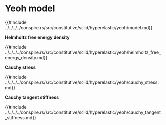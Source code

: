 # Yeoh model

{{#include ../../../../conspire.rs/src/constitutive/solid/hyperelastic/yeoh/model.md}}

**Helmholtz free energy density**

{{#include ../../../../conspire.rs/src/constitutive/solid/hyperelastic/yeoh/helmholtz_free_energy_density.md}}

**Cauchy stress**

{{#include ../../../../conspire.rs/src/constitutive/solid/hyperelastic/yeoh/cauchy_stress.md}}

**Cauchy tangent stiffness**

{{#include ../../../../conspire.rs/src/constitutive/solid/hyperelastic/yeoh/cauchy_tangent_stiffness.md}}
